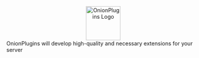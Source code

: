 <div style="text-align: center"><img src="https://i.imgur.com/Fl9b8jf.png" alt="OnionPlugins Logo" width=90px height=90px /></div>
OnionPlugins will develop high-quality and necessary extensions for your server
